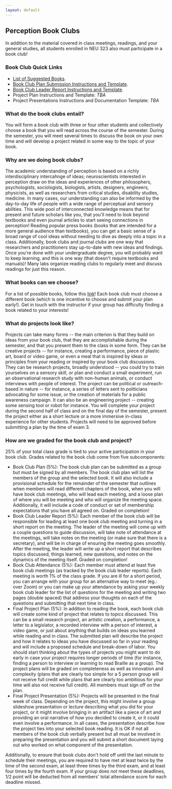 ```yaml
---
layout: default
---
```


## Perception Book Clubs

In addition to the material covered in class meetings, readings, and your general studies, all students enrolled in NEU 323 also must participate in a book club!

### Book Club Quick Links
* [List of Suggested Books](./BookList.html).
* [Book Club Plan Submission Instructions and Template](https://docs.google.com/document/d/1YrJHBIYxZ4bPz8Fp4pbU3yH7ib0682kkRHAdhgsMkRg/edit?usp=sharing).
* [Book Club Leader Report Instructions and Template](https://docs.google.com/document/d/1ZahSuFLYPK9iKkFcjcSWuzYMpvDtIiONu20y82k73EA/edit?usp=sharing).
* Project Plan Instructions and Template: *TBA*
* Project Presentations Instructions and Documentation Template: *TBA*


### What do the book clubs entail?
You will form a book club with three or four other students and collectively choose a book that you will read across the course of the semester. During the semester, you will meet several times to discuss the book on your own time and will develop a project related in some way to the topic of your book.

### Why are we doing book clubs?
The academic understanding of perception is based on a richly interdisciplinary intercahnge of ideas; neuroscientists interested in perception draw on the ideas and experiences of other philosophers, psychologists, sociologists, biologists, artists, designers, engineers, physicists, as well as researchers from critical studies, disability studies, medicine. In many cases, our understanding can also be informed by the day-to-day life of people with a wide range of perceptual and sensory abilities. This wide pool of interconnected knowledge means that for present and future scholars like you, that you'll need to look beyond textbooks and even journal articles to start seeing connections in perception! Reading popular press books (books that are intended for a more general audience than textbooks), you can get a basic sense of a broad range of cool ideas without needing to dive as deeply into a topic in a class. Additionally, book clubs and journal clubs are one way that researchers and practitioners stay up-to-date with new ideas and findings. Once you're done with your undergraduate degree, you will probably want to keep learning, and this is one way (that doesn't require textbooks and manuals)! Many labs organize reading clubs to regularly meet and discuss readings for just this reason.

### What books can we choose?
For a list of possible books, follow this [link](./BookList.html)! Each book club must choose a different book (which is one incentive to choose and submit your plan early!). Get in touch with the instructor if your group has difficulty finding a book related to your interests!

### What do projects look like?
Projects can take many forms -- the main criterion is that they build on ideas from your book club, that they are accomplishable during the semester, and that you present them to the class in some form. They can be creative projects -- for instance, creating a performance, piece of plastic art, board or video game, or even a meal that is inspired by ideas or principles from your reading or inspired by your book club discussions. They can be research projects, broadly understood -- you could try to train yourselves on a sensory skill, or plan and conduct a small experiment, run an observational research study with non-human animals, or conduct interviews with people of interest. The project can  be political or outreach-based in nature -- for instance, a series of letters sent to politicians advocating for some issue, or the creation of materials for a public awareness campaign. It can also be an engineering project -- creating some sensing tool or robot for instance. You will complete your project during the second half of class and on the final day of the semester, present the project either as a short lecture or a more immersive in-class experience for other students. Projects will need to be approved before submitting a plan by the time of exam 3.

### How are we graded for the book club and project? 
25% of your total class grade is tied to your active participation in your book club. Grades related to the book club come from five subcomponents:


* Book Club Plan (5%):  The book club plan can be submitted as a group but must be signed by all members. The book club plan will list the members of the group and the selected book. It will also include a provisional schedule for the remainder of the semester that outlines when members will read different chapters of the book, when you will have book club meetings, who will lead each meeting, and a loose plan of where you will be meeting and who will organize the meeting space. Additionally, it will include a code of conduct or set of membership expectations that you have all agreed on. Graded on completion!
* Book Club Leader Report (5%): Each member of the book club will be responsible for leading at least one book club meeting and turning in a short report on the meeting. The leader of the meeting will come up with a couple questions to guide discussion, will take note of attendance at the meetings, will take notes on the meeting (or make sure that there is a secretary), and will be in charge of ensuring the meeting goes smoothly. After the meeting, the leader will write up a short report that describes topics discussed, things learned, new questions, and notes on the dynamics of the meeting itself. Graded on completion!
* Book Club Attendance (5%): Each member must attend at least five book club meetings (as tracked by the book club leader reports). Each meeting is worth 1% of the class grade. If you are ill for a short period, you can arrange with your group for an alternative way to meet (eg.: over Zoom) or you can make up your attendance by asking your weekly book club leader for the list of questions for the meeting and writing two pages (double spaced) that address your thoughts on each of the questions and submitting that next time in class.
* Final Project Plan (5%): In addition to reading the book, each book club will create some kind of project that relates to topics discussed. This can be a small research project, an artistic creation, a performance, a letter to a legislator, a recorded interview with a person of interest, a video game, or just about anything that builds on ideas you learned while reading and in class. The submitted plan will describe the project and how it relates to ideas you have discussed so far in your reading and will include a proposed schedule and break-down of labor. You should start thinking about the types of projects you might want to do early in case your project requires longer periods of time (for instance, finding a person to interview or learning to read Braille as a group). The project plans will be graded on completeness as well as innovation and complexity (plans that are clearly too simple for a 5 person group will not receive full credit while plans that are clearly too ambitious for your time will also not receive full credit). All members must sign off on the plan.
* Final Project Presentation (5%): Projects will be presented in the final week of class. Depending on the project, this might involve a group slideshow presentation or lecture describing what you did for your project, or it might involve bringing in an artifact like a piece of art and providing an oral narrative of how you decided to create it, or it could even involve a performance. In all cases, the presentation describe how the project ties into your selected book reading. It is OK if not all members of the book club verbally present but all must be involved in preparing the presentation and you will submit a short document laying out who worked on what component of the presentation.

Additionally, to ensure that book clubs don't hold off until the last minute to schedule their meetings, you are required to have met at least twice by the time of the second exam, at least three times by the third exam, and at least four times by the fourth exam. If your group does *not* meet these deadlines, 1/2 point will be deducted from all members' total attendance score for each deadline missed.
